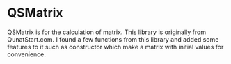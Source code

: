 # QSMatrix
QSMatrix is for the calculation of matrix.
This library is originally from QunatStart.com. 
I found a few functions from this library and added some features to it 
such as constructor which make a matrix with initial values for convenience.

